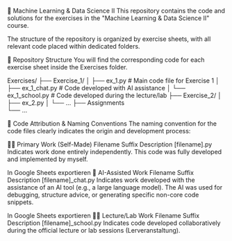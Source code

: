 🤖 Machine Learning & Data Science II
This repository contains the code and solutions for the exercises in the "Machine Learning & Data Science II" course.

The structure of the repository is organized by exercise sheets, with all relevant code placed within dedicated folders.

📁 Repository Structure
You will find the corresponding code for each exercise sheet inside the Exercises folder.

Exercises/
├── Exercise_1/
│   ├── ex_1.py              # Main code file for Exercise 1
│   ├── ex_1_chat.py         # Code developed with AI assistance
│   └── ex_1_school.py       # Code developed during the lecture/lab
├── Exercise_2/
│   ├── ex_2.py
│   └── ...
├── Assignments  
└── ...

📜 Code Attribution & Naming Conventions
The naming convention for the code files clearly indicates the origin and development process:

🧑‍💻 Primary Work (Self-Made)
Filename Suffix	Description
[filename].py	Indicates work done entirely independently. This code was fully developed and implemented by myself.

In Google Sheets exportieren
🧠 AI-Assisted Work
Filename Suffix	Description
[filename]_chat.py	Indicates work developed with the assistance of an AI tool (e.g., a large language model). The AI was used for debugging, structure advice, or generating specific non-core code snippets.

In Google Sheets exportieren
👨‍🏫 Lecture/Lab Work
Filename Suffix	Description
[filename]_school.py	Indicates code developed collaboratively during the official lecture or lab sessions (Lerveranstaltung).